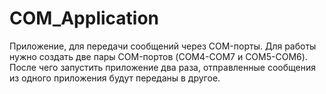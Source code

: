 # COM_Application
Приложение, для передачи сообщений через COM-порты. Для работы нужно создать две пары COM-портов (COM4-COM7 и COM5-COM6). После чего запустить приложение два раза, отправленные сообщения из одного приложения будут переданы в другое. 
